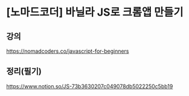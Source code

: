 # [노마드코더] 바닐라 JS로 크롬앱 만들기


## 강의
https://nomadcoders.co/javascript-for-beginners

## 정리(필기)
https://www.notion.so/JS-73b3630207c049078db5022250c5bb19

